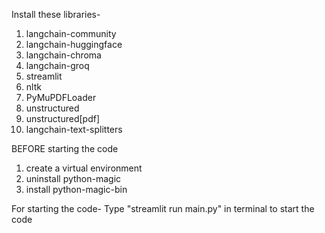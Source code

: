 Install these libraries-
1. langchain-community
2. langchain-huggingface
3. langchain-chroma
4. langchain-groq
5. streamlit
6. nltk
7. PyMuPDFLoader
8. unstructured
9. unstructured[pdf]
10. langchain-text-splitters

BEFORE starting the code
1. create a virtual environment
2. uninstall python-magic
3. install python-magic-bin

For starting the code-
Type "streamlit run main.py" in terminal to start the code
